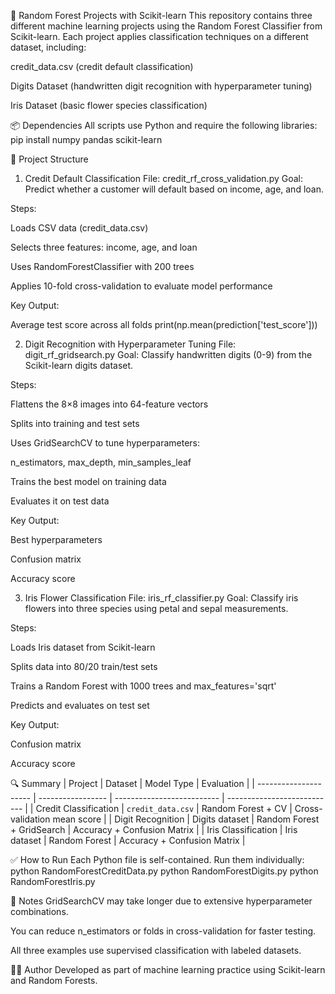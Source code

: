 🐍 Random Forest Projects with Scikit-learn
This repository contains three different machine learning projects using the Random Forest Classifier from Scikit-learn. Each project applies classification techniques on a different dataset, including:

credit_data.csv (credit default classification)

Digits Dataset (handwritten digit recognition with hyperparameter tuning)

Iris Dataset (basic flower species classification)

📦 Dependencies
All scripts use Python and require the following libraries:
pip install numpy pandas scikit-learn

📁 Project Structure
1. Credit Default Classification
File: credit_rf_cross_validation.py
Goal: Predict whether a customer will default based on income, age, and loan.

Steps:

Loads CSV data (credit_data.csv)

Selects three features: income, age, and loan

Uses RandomForestClassifier with 200 trees

Applies 10-fold cross-validation to evaluate model performance

Key Output:

Average test score across all folds
print(np.mean(prediction['test_score']))

2. Digit Recognition with Hyperparameter Tuning
File: digit_rf_gridsearch.py
Goal: Classify handwritten digits (0-9) from the Scikit-learn digits dataset.

Steps:

Flattens the 8×8 images into 64-feature vectors

Splits into training and test sets

Uses GridSearchCV to tune hyperparameters:

n_estimators, max_depth, min_samples_leaf

Trains the best model on training data

Evaluates it on test data

Key Output:

Best hyperparameters

Confusion matrix

Accuracy score

3. Iris Flower Classification
File: iris_rf_classifier.py
Goal: Classify iris flowers into three species using petal and sepal measurements.

Steps:

Loads Iris dataset from Scikit-learn

Splits data into 80/20 train/test sets

Trains a Random Forest with 1000 trees and max_features='sqrt'

Predicts and evaluates on test set

Key Output:

Confusion matrix

Accuracy score

🔍 Summary
| Project               | Dataset           | Model Type                 | Evaluation                  |
| --------------------- | ----------------- | -------------------------- | --------------------------- |
| Credit Classification | `credit_data.csv` | Random Forest + CV         | Cross-validation mean score |
| Digit Recognition     | Digits dataset    | Random Forest + GridSearch | Accuracy + Confusion Matrix |
| Iris Classification   | Iris dataset      | Random Forest              | Accuracy + Confusion Matrix |


✅ How to Run
Each Python file is self-contained. Run them individually:
python RandomForestCreditData.py
python RandomForestDigits.py
python RandomForestIris.py

📌 Notes
GridSearchCV may take longer due to extensive hyperparameter combinations.

You can reduce n_estimators or folds in cross-validation for faster testing.

All three examples use supervised classification with labeled datasets.

👨‍💻 Author
Developed as part of machine learning practice using Scikit-learn and Random Forests.
